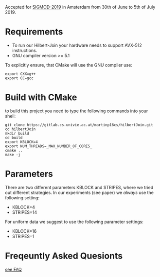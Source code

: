 Accepted for [SIGMOD-2019](http://sigmod2019.org/sigmodcfp) in Amsterdam from 30th of June to 5th of July 2019.

# Requirements

- To run our Hilbert-Join your hardware needs to support AVX-512 instructions.
- GNU compiler version >= 5.1

To explicitly ensure, that CMake will use the GNU compiler use:

```{bash, engine='sh'}
export CXX=g++
export CC=gcc
```

# Build with CMake

to build this project you need to type the following commands into your shell:

```{bash, engine='sh'}
git clone https://gitlab.cs.univie.ac.at/martinp16cs/hilbertJoin.git
cd hilbertJoin
mkdir build
cd build
export KBLOCK=4
export NUM_THREADS=_MAX_NUMBER_OF_CORES_
cmake ..
make -j
```

# Parameters

There are two different parameters KBLOCK and STRIPES, where we tried out different strategies. 
In our experiments (see paper) we _always_ use the following setting:

- KBLOCK=4
- STRIPES=14

For uniform data we suggest to use the following parameter settings:

- KBLOCK=16
- STRIPES=1


# Freqeuntly Asked Quesionts

[see FAQ](FAQ.md)
